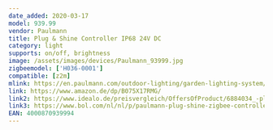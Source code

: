 ```yaml
---
date_added: 2020-03-17
model: 939.99
vendor: Paulmann
title: Plug & Shine Controller IP68 24V DC
category: light
supports: on/off, brightness
image: /assets/images/devices/Paulmann_93999.jpg
zigbeemodel: ['H036-0001']
compatible: [z2m]
mlink: https://en.paulmann.com/outdoor-lighting/garden-lighting-system/control/plug-und-shine-zigbeecontroller-ip68-24vdc-max.-75w-black/93999
link: https://www.amazon.de/dp/B075X17RMG/
link2: https://www.idealo.de/preisvergleich/OffersOfProduct/6884034_-plug-shine-zigbee-controller-outdoor-ip68-939-99-paulmann.html
link3: https://www.bol.com/nl/nl/p/paulmann-plug-shine-zigbee-controller-ip68-24v-dc-zwart/9200000109480362/
EAN: 4000870939994
---
```



